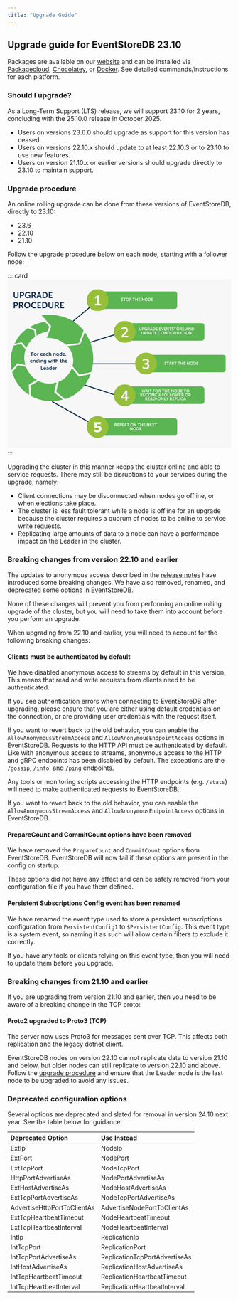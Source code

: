 ```yaml
---
title: "Upgrade Guide"
---
```


## Upgrade guide for EventStoreDB 23.10

Packages are available on our [website](https://www.eventstore.com/downloads) and can be installed via [Packagecloud](https://packagecloud.io/EventStore/EventStore-OSS), [Chocolatey](https://chocolatey.org/packages/eventstore-oss), or [Docker](https://hub.docker.com/r/eventstore/eventstore/tags?page=1&name=23.10). See detailed commands/instructions for each platform.

### Should I upgrade?

As a Long-Term Support (LTS) release, we will support 23.10 for 2 years, concluding with the 25.10.0 release in October 2025.

- Users on versions 23.6.0 should upgrade as support for this version has ceased.
- Users on versions 22.10.x should update to at least 22.10.3 or to 23.10 to use new features.
- Users on version 21.10.x or earlier versions should upgrade directly to 23.10 to maintain support.

### Upgrade procedure

An online rolling upgrade can be done from these versions of EventStoreDB, directly to 23.10:
- 23.6
- 22.10
- 21.10

Follow the upgrade procedure below on each node, starting with a follower node:

::: card
![EventStoreDB upgrade procedure for each node](./images/upgrade-procedure.png)
:::


Upgrading the cluster in this manner keeps the cluster online and able to service requests. There may still be disruptions to your services during the upgrade, namely:
- Client connections may be disconnected when nodes go offline, or when elections take place.
- The cluster is less fault tolerant while a node is offline for an upgrade because the cluster requires a quorum of nodes to be online to service write requests.
- Replicating large amounts of data to a node can have a performance impact on the Leader in the cluster.

### Breaking changes from version 22.10 and earlier

The updates to anonymous access described in the [release notes](https://www.eventstore.com/blog/23.10.0-release-notes) have introduced some breaking changes. We have also removed, renamed, and deprecated some options in EventStoreDB.

None of these changes will prevent you from performing an online rolling upgrade of the cluster, but you will need to take them into account before you perform an upgrade.

When upgrading from 22.10 and earlier, you will need to account for the following breaking changes:

#### Clients must be authenticated by default

We have disabled anonymous access to streams by default in this version. This means that read and write requests from clients need to be authenticated.

If you see authentication errors when connecting to EventStoreDB after upgrading, please ensure that you are either using default credentials on the connection, or are providing user credentials with the request itself.

If you want to revert back to the old behavior, you can enable the `AllowAnonymousStreamAccess` and `AllowAnonymousEndpointAccess` options in EventStoreDB.
Requests to the HTTP API must be authenticated by default.
Like with anonymous access to streams, anonymous access to the HTTP and gRPC endpoints has been disabled by default. The exceptions are the `/gossip`, `/info`, and `/ping` endpoints.

Any tools or monitoring scripts accessing the HTTP endpoints (e.g. `/stats`) will need to make authenticated requests to EventStoreDB.

If you want to revert back to the old behavior, you can enable the `AllowAnonymousStreamAccess` and `AllowAnonymousEndpointAccess` options in EventStoreDB.

#### PrepareCount and CommitCount options have been removed

We have removed the `PrepareCount` and `CommitCount` options from EventStoreDB. EventStoreDB will now fail if these options are present in the config on startup.

These options did not have any effect and can be safely removed from your configuration file if you have them defined.

#### Persistent Subscriptions Config event has been renamed

We have renamed the event type used to store a persistent subscriptions configuration from `PersistentConfig1` to `$PersistentConfig`. This event type is a system event, so naming it as such will allow certain filters to exclude it correctly.

If you have any tools or clients relying on this event type, then you will need to update them before you upgrade.

### Breaking changes from 21.10 and earlier

If you are upgrading from version 21.10 and earlier, then you need to be aware of a breaking change in the TCP proto:

#### Proto2 upgraded to Proto3 (TCP)

The server now uses Proto3 for messages sent over TCP. This affects both replication and the legacy dotnet client.

EventStoreDB nodes on version 22.10 cannot replicate data to version 21.10 and below, but older nodes can still replicate to version 22.10 and above.
Follow the [upgrade procedure](#upgrade-procedure) and ensure that the Leader node is the last node to be upgraded to avoid any issues.

### Deprecated configuration options

Several options are deprecated and slated for removal in version 24.10 next year. See the table below for guidance.

| Deprecated Option | Use Instead |
|:------------------|:-------------|
| ExtIp | NodeIp |
| ExtPort | NodePort |
| ExtTcpPort | NodeTcpPort |
| HttpPortAdvertiseAs | NodePortAdvertiseAs |
| ExtHostAdvertiseAs | NodeHostAdvertiseAs |
| ExtTcpPortAdvertiseAs | NodeTcpPortAdvertiseAs |
| AdvertiseHttpPortToClientAs | AdvertiseNodePortToClientAs |
| ExtTcpHeartbeatTimeout | NodeHeartbeatTimeout |
| ExtTcpHeartbeatInterval | NodeHeartbeatInterval |
| IntIp | ReplicationIp |
| IntTcpPort | ReplicationPort |
| IntTcpPortAdvertiseAs | ReplicationTcpPortAdvertiseAs |
| IntHostAdvertiseAs | ReplicationHostAdvertiseAs |
| IntTcpHeartbeatTimeout | ReplicationHeartbeatTimeout |
| IntTcpHeartbeatInterval | ReplicationHeartbeatInterval |
